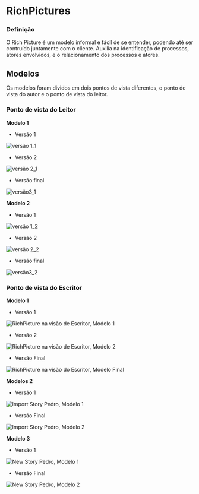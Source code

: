 
# RichPictures

### Definição
O Rich Picture é um modelo informal e fácil de se entender, podendo até ser contruído juntamente com o cliente. 
Auxilia na identificação de processos, atores envolvidos, e o relacionamento dos processos e atores. 
## Modelos

Os modelos foram dividos em dois pontos de vista diferentes, o ponto de vista do autor e o ponto de vista do leitor.

### Ponto de vista do Leitor

**Modelo 1**

- Versão 1  

![versão 1_1](pre-rastreabilidade/richpictures/rich_ver1_guilherme.jpg)

- Versão 2

![versão 2_1](pre-rastreabilidade/richpictures/rich_ver2_guilherme.jpg)

- Versão final

![versão3_1](pre-rastreabilidade/richpictures/rich_picture_GuilhermeMarques.png)

**Modelo 2**

- Versão 1

![versão 1_2](pre-rastreabilidade/richpictures/versao1_Gabriel.jpg)

- Versão 2

![versão 2_2](pre-rastreabilidade/richpictures/versao2_Gabriel.jpg)

- Versão final

![versão3_2](pre-rastreabilidade/richpictures/Rich_picture_Gabriel.png)

### Ponto de vista do Escritor

**Modelo 1**

- Versão 1  

![RichPicture na visão de Escritor, Modelo 1](pre-rastreabilidade/richpictures/RichPicture(1)_MatheusSallesBlanco.jpg)

- Versão 2  

![RichPicture na visão de Escritor, Modelo 2](pre-rastreabilidade/richpictures/RichPicture(2)_MatheusSallesBlanco.jpg)

- Versão Final

![RichPicture na visão do Escritor, Modelo Final](pre-rastreabilidade/richpictures/RichPicture(3)_MatheusSallesBlanco.jpg)

**Modelos 2**

- Versão 1
  
![Import Story Pedro, Modelo 1](pre-rastreabilidade/richpictures/RichPicture(1)_Import-story_PedroRodrigues.jpg)

- Versão Final

![Import Story Pedro, Modelo 2](pre-rastreabilidade/richpictures/RichPicture(2)_Import-story_PedroRodrigues.jpg)

**Modelo 3**

- Versão 1

![New Story Pedro, Modelo 1](pre-rastreabilidade/richpictures/RichPicture(1)_New-Story_PedroRodrigues.jpg)

- Versão Final

![New Story Pedro, Modelo 2](pre-rastreabilidade/richpictures/RichPicture(2)_New-Story_PedroRodrigues.jpg)


